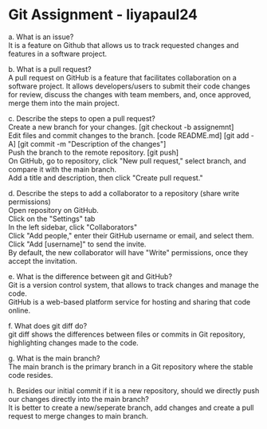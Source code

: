 # Git Assignment - liyapaul24

a. What is an issue?  
It is a feature on Github that allows us to track requested changes and features in a software project.

b. What is a pull request?  
A pull request on GitHub is a feature that facilitates collaboration on a software project. It allows developers/users to submit their code changes for review, discuss the changes with team members, and, once approved, merge them into the main project.  

c. Describe the steps to open a pull request?  
Create a new branch for your changes. [git checkout -b assignemnt]  
Edit files and commit changes to the branch. [code README.md] [git add -A] [git commit -m "Description of the changes"]  
Push the branch to the remote repository. [git push]  
On GitHub, go to repository, click "New pull request," select branch, and compare it with the main branch.  
Add a title and description, then click "Create pull request."

d. Describe the steps to add a collaborator to a repository (share write permissions)  
Open repository on GitHub.  
Click on the "Settings" tab  
In the left sidebar, click "Collaborators"  
Click "Add people," enter their GitHub username or email, and select them.  
Click "Add [username]" to send the invite.  
By default, the new collaborator will have "Write" permissions, once they accept the invitation.  

e. What is the difference between git and GitHub?  
Git is a version control system, that allows to track changes and manage the code.  
GitHub is a web-based platform service for hosting and sharing that code online.

f. What does git diff do?  
git diff shows the differences between files or commits in Git repository, highlighting changes made to the code.

g. What is the main branch?  
The main branch is the primary branch in a Git repository where the stable code resides.

h. Besides our initial commit if it is a new repository, should we directly push our changes directly into the main branch?  
It is better to create a new/seperate branch, add changes and create a pull request to merge changes to main branch.
